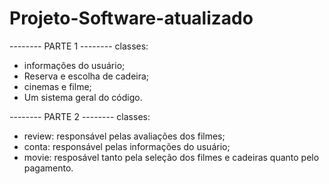 # Projeto-Software-atualizado
-------- PARTE 1 --------
classes:
- informações do usuário;
- Reserva e escolha de cadeira;
- cinemas e filme;
- Um sistema geral do código.


-------- PARTE 2 --------
  classes:
  - review: responsável pelas avaliações dos filmes;
  - conta: responsável pelas informações do usuário;
  - movie: resposável tanto pela seleção dos filmes e cadeiras quanto pelo pagamento.
